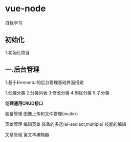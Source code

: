 # vue-node
自我学习

## 初始化
1.初始化项目


## 一.后台管理
1.基于Elementui的后台管理基础界面搭建

1.创建分类
2.分类列表
3.修改分类
4.删除分类
5.子分类

**创建通用CRUD接口**

装备管理
图像上传和文件管理(multer)

英雄管理
编辑英雄
装备的多选(el-seclect,multiple)
技能的编辑

文章管理
富文本编辑器


